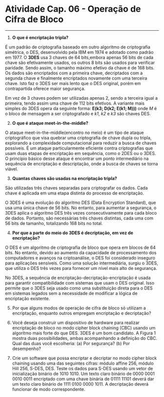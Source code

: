 # Atividade Cap. 06 - Operação de Cifra de Bloco
_______________________________

1. **O que é encriptação tripla?**

É um padrão de criptografia baseado em outro algoritmo de criptografia simétrica, o DES, desenvolvido pela IBM em 1974 e adotado como padrão em 1977. O **3DES** usa 3 chaves de 64 bits,embora apenas 56 bits de cada chave são efetivamente usados, os outros 8 bits são usados para verificar paridade. Sendo assim, o tamanho máximo efetivo da chave é de 168 bits. Os dados são encriptados com a primeira chave, decriptados com a segunda chave e finalmente encriptados novamente com uma terceira chave. Isto faz o 3DES ser mais lento que o DES original, porém em contrapartida oferece maior segurança.

Em vez de 3 chaves podem ser utilizadas apenas 2, sendo a terceira igual a primeira, tendo assim uma chave de 112 bits efetivos.
A variante mais simples do 3DES opera da seguinte forma: **E(k3; D(k2; E(k1; M)))** onde _M_ é o bloco de mensagem a ser criptografado e _k1_, _k2_ e _k3_ são chaves DES.

2. **O que é ataque meet-in-the-middle?**


O ataque meet-in-the-middle(encontro no meio) é um tipo de ataque criptográfico que visa quebrar uma criptografia de chave dupla ou tripla, explorando a complexidade computacional para reduzir a busca de chaves possíveis.
É um ataque particularmente eficiente contra criptografias que usam duas etapas de encriptação em sequência, como o 2DES ou o 3DES. O princípio básico desse ataque é encontrar um ponto intermediário na sequência de encriptação e descriptação, onde a busca de chaves se torna viável.

3. **Quantas chaves são usadas na encriptação tripla?**

São utilizadas três chaves separadas para criptografar os dados. Cada chave é aplicada em uma etapa distinta do processo de encriptação.

O 3DES é uma evolução do algoritmo DES (Data Encryption Standard), que usa uma única chave de 56 bits. No entanto, para aumentar a segurança, o 3DES aplica o algoritmo DES três vezes consecutivamente para cada bloco de dados. Portanto, são necessárias três chaves distintas, cada uma com 56 bits de tamanho, totalizando 168 bits no total.

4. **Por que a parte do meio do 3DES é decriptação, em vez de encriptação?**

O DES é um algoritmo de criptografia de bloco que opera em blocos de 64 bits. No entanto, devido ao aumento da capacidade de processamento dos computadores e avanços na criptoanálise, o DES foi considerado inseguro para aplicações sensíveis. Como uma solução intermediária, surgiu o 3DES, que utiliza o DES três vezes para fornecer um nível mais alto de segurança.

No 3DES, a sequência de encriptação-decriptação-encriptação é usada para garantir compatibilidade com sistemas que usam o DES original. Isso permite que o 3DES seja usado como uma substituição direta para o DES em sistemas legados sem a necessidade de modificar a lógica de encriptação existente.


5. Por que alguns modos de operação de cifra de bloco só utilizam a encriptação, enquanto outros
empregam encriptação e decriptação?


6. Você deseja construir um dispositivo de hardware para realizar encriptação de bloco no modo
cipher block chaining (CBC) usando um algoritmo mais forte do que DES. 3DES é um bom
candidato. A Figura 1 mostra duas possibilidades, ambas acompanhando a definição do CBC.
Qual das duas você escolheria:
(a) Por segurança?
(b) Por desempenho?

7. Crie um software que possa encriptar e decriptar no modo cipher block chaining usando uma
das seguintes cifras: módulo affine 256, módulo Hill 256, S-DES, DES.
Teste os dados para S-DES usando um vetor de inicialização binário de 1010 1010. Um texto
claro binário de 0000 0001 0010 0011 encriptado com uma chave binária de 01111 11101
deverá dar um texto claro binário de 1111 0100 0000 1011. A decriptação deverá funcionar
de modo correspondente.